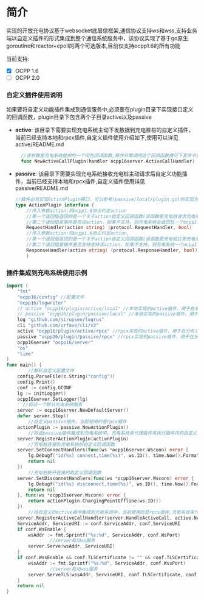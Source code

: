 # 简介

实现的开放充电协议基于websocket底层信框架,通信协议支持ws和wss,支持业务端以自定义插件的形式集成到整个通信系统服务中，该协议实现了基于go原生goroutine和reactor+epoll的两个可选版本,目前仅支持ocpp1.6的所有功能   

当前支持:

- [x] OCPP 1.6
- [ ] OCPP 2.0 

### 自定义插件使用说明
如果要将自定义功能插件集成到通信服务中,必须要在plugin目录下实现接口定义的回调函数，plugin目录下包含两个子目录active以及passive   

- **active**: 该目录下需要实现充电系统主动下发数据到充电桩桩的自定义插件，当前已经支持本地和rpcx插件,自定义插件使用介绍如下,使用可以详见 active/README.md  
  ```go
    //该参数是充电系统提供的一个闭包回调函数,插件只需调用这个回调函数便可下发命令到充电桩，可以参考(active/local/plugin.go)的实现方式
    func NewActiveCallPlugin(handler ocpp16server.ActiveCallHandler)
  ```

- **passive**: 该目录下需要实现充电系统接收充电桩主动请求后自定义功能插件，当前已经支持本地和rpcx插件,自定义插件使用详见 passive/README.md      
    ```go
    //插件必须实现ActionPlugin接口，可以参考(passive/local/plugin.go)的实现方式
    type ActionPlugin interface {
        //传入参数action:同ocpp1.6协议约定action
        //第一个返回值返回的是一个关于action自定义回调函数(该函数是充电桩请求充电系统对应action的回调函数)
        //第二个返回值是插件是否该action，如果不支持，则充电系统会返回桩一个ocpp1.6中约定的错误信息
	    RequestHandler(action string) (protocol.RequestHandler, bool) 
        //传入参数action:同ocpp1.6协议约定action,
        //第一个返回值返回的是一个关于action自定义回调函数(该函数是充电桩应答充电系统主动下发命令的自定义回调函数)
        //第二个返回值是插件是否支持支持该action，如果不支持，则充电系统一个ocpp1.6中约定的错误信息
	    ResponseHandler(action string) (protocol.ResponseHandler, bool) 
        }  
    ```   

### 插件集成到充电系统使用示例
```go
import (
	"fmt"
	"ocpp16/config" //配置文件
	"ocpp16/logwriter"
	// active "ocpp16/plugin/active/local" //本地实现的active插件，用于在单机服务中
	// passive "ocpp16/plugin/passive/local" //本地实现的passive插件，用于在单机服务中
	log "github.com/sirupsen/logrus"
	cli "github.com/urfave/cli/v2"
	active "ocpp16/plugin/active/rpcx" //rpcx实现的active插件，用于在分布式服务中
	passive "ocpp16/plugin/passive/rpcx" //rpcx实现的passive插件，用于在分布式服务中
	ocpp16server "ocpp16/server"
	"os"
	"time"
)
func main() {
        //解析自定义配置文件
	config.ParseFile(c.String("config")) 
	config.Print()
	conf := config.GCONF
	lg := initLogger()
	ocpp16server.SetLogger(lg)
      //启动一个默认充电系统服务
	server := ocpp16server.NewDefaultServer() 
	defer server.Stop() 
        //自定义passive插件，当前使用的是rpcx插件
	actionPlugin := passive.NewActionPlugin() 
        //将该passive插件集成到充电系统中，充电系统来代理插件来执行插件内的自定义功能
	server.RegisterActionPlugin(actionPlugin)
        //充电桩连接到充电系统的自定义回调函数
	server.SetConnectHandlers(func(ws *ocpp16server.Wsconn) error { 
		lg.Debugf("id(%s) connect,time(%s)", ws.ID(), time.Now().Format(time.RFC3339))
		return nil
	})
        //充电桩断开连接的自定义回调函数
	server.SetDisconnetHandlers(func(ws *ocpp16server.Wsconn) error { 
		lg.Debugf("id(%s) disconnect,time(%s)", ws.ID(), time.Now().Format(time.RFC3339))
		return nil
	}, func(ws *ocpp16server.Wsconn) error {
		return actionPlugin.ChargingPointOffline(ws.ID())
	})
        //将自定义的active插件集成到充电系统中，当前使用的是rpcx插件,充电系统来代理插件下发命令到充电桩
	server.RegisterActiveCallHandler(server.HandleActiveCall, active.NewActiveCallPlugin) 
	ServiceAddr, ServiceURI := conf.ServiceAddr, conf.ServiceURI
	if conf.WsEnable {
		wsAddr := fmt.Sprintf("%s:%d", ServiceAddr, conf.WsPort)
                //server启动ws服务
		server.Serve(wsAddr, ServiceURI) 
	}
	if conf.WssEnable && conf.TLSCertificate != "" && conf.TLSCertificateKey != "" {
		wssAddr := fmt.Sprintf("%s:%d", ServiceAddr, conf.WssPort)
                //server启动wss服务
		server.ServeTLS(wssAddr, ServiceURI, conf.TLSCertificate, conf.TLSCertificateKey)
	}
	return nil
}
```
